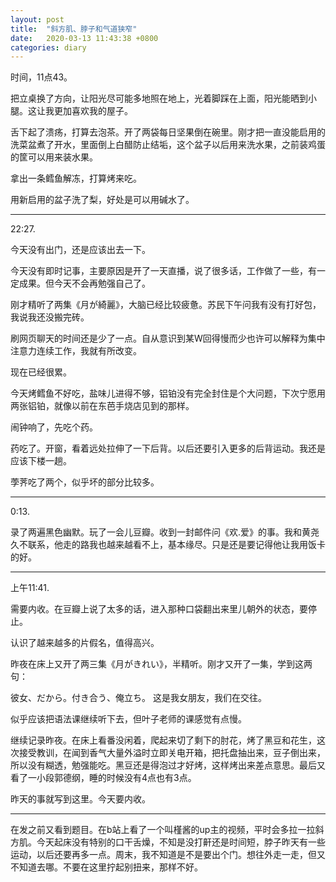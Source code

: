 ```yaml
---
layout: post
title:  "斜方肌、脖子和气道狭窄"
date:   2020-03-13 11:43:38 +0800
categories: diary
---
```


时间，11点43。

把立桌换了方向，让阳光尽可能多地照在地上，光着脚踩在上面，阳光能晒到小腿。这让我更加喜欢我的屋子。

舌下起了溃疡，打算去泡茶。开了两袋每日坚果倒在碗里。刚才把一直没能启用的洗菜盆煮了开水，里面倒上白醋防止结垢，这个盆子以后用来洗水果，之前装鸡蛋的筐可以用来装水果。

拿出一条鳕鱼解冻，打算烤来吃。

用新启用的盆子洗了梨，好处是可以用碱水了。

----

22:27.

今天没有出门，还是应该出去一下。

今天没有即时记事，主要原因是开了一天直播，说了很多话，工作做了一些，有一定成果。但今天不会再勉强自己了。

刚才精听了两集《月が綺麗》，大脑已经比较疲惫。苏民下午问我有没有打好包，我说我还没搬完砖。

刷网页聊天的时间还是少了一点。自从意识到某W回得慢而少也许可以解释为集中注意力连续工作，我就有所改变。

现在已经很累。

今天烤鳕鱼不好吃，盐味儿进得不够，铝铂没有完全封住是个大问题，下次宁愿用两张铝铂，就像以前在东芭手烧店见到的那样。

闹钟响了，先吃个药。

药吃了。开窗，看着远处拉伸了一下后背。以后还要引入更多的后背运动。我还是应该下楼一趟。

荸荠吃了两个，似乎坏的部分比较多。

----

0:13.

录了两遍黑色幽默。玩了一会儿豆瓣。收到一封邮件问《欢.爱》的事。我和黄尧久不联系，他走的路我也越来越看不上，基本缘尽。只是还是要记得他让我用饭卡的好。

----

上午11:41.

需要内收。在豆瓣上说了太多的话，进入那种口袋翻出来里儿朝外的状态，要停止。

认识了越来越多的片假名，值得高兴。

昨夜在床上又开了两三集《月がきれい》，半精听。刚才又开了一集，学到这两句：

彼女、だから。付き合う、俺立ち。 这是我女朋友，我们在交往。

似乎应该把语法课继续听下去，但叶子老师的课感觉有点慢。

继续记录昨夜。在床上看番没闲着，爬起来切了剩下的肘花，烤了黑豆和花生，这次接受教训，在闻到香气大量外溢时立即关电开箱，把托盘抽出来，豆子倒出来，所以没有糊透，勉强能吃。黑豆还是得泡过才好烤，这样烤出来差点意思。最后又看了一小段郭德纲，睡的时候没有4点也有3点。

昨天的事就写到这里。今天要内收。

---

在发之前又看到题目。在b站上看了一个叫槿酱的up主的视频，平时会多拉一拉斜方肌。今天起床没有特别的口干舌燥，不知是没打鼾还是时间短，脖子昨天有一些运动，以后还要再多一点。周末，我不知道是不是要出个门。想往外走一走，但又不知道去哪。不要在这里拧起别扭来，那样不好。
